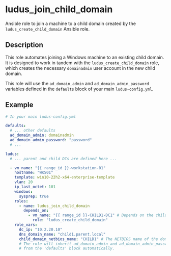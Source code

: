 # ludus_join_child_domain

Ansible role to join a machine to a child domain created by the `ludus_create_child_domain` Ansible role.

## Description
This role automates joining a Windows machine to an existing child domain. It is designed to work in tandem with the `ludus_create_child_domain` role, which creates the necessary `domainadmin` user account in the new child domain.

This role will use the `ad_domain_admin` and `ad_domain_admin_password` variables defined in the `defaults` block of your main `ludus-config.yml`.

## Example

```yaml
# In your main ludus-config.yml

defaults:
  # ... other defaults
  ad_domain_admin: domainadmin
  ad_domain_admin_password: "password"
  # ...

ludus:
  # ... parent and child DCs are defined here ...

  - vm_name: "{{ range_id }}-workstation-01"
    hostname: "WKS01"
    template: win10-22h2-x64-enterprise-template
    vlan: 20
    ip_last_octet: 101
    windows:
      sysprep: true
    roles:
      - name: ludus_join_child_domain
        depends_on:
          - vm_name: "{{ range_id }}-CHILD1-DC1" # Depends on the child DC
            role: "ludus_create_child_domain"
    role_vars:
      dc_ip: "10.2.20.10"
      dns_domain_name: "child1.parent.local"
      child_domain_netbios_name: "CHILD1" # The NETBIOS name of the domain to join
      # The role will inherit ad_domain_admin and ad_domain_admin_password
      # from the 'defaults' block automatically.
```

